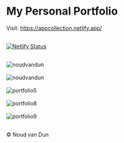<h1>My Personal Portfolio</h1>

Visit: https://appcollection.netlify.app/<br><br>

[![Netlify Status](https://api.netlify.com/api/v1/badges/38a6870b-f35c-454c-97d9-90823c344896/deploy-status)](https://app.netlify.com/sites/appcollection/deploys)<br><br>

![noudvandun](https://user-images.githubusercontent.com/38325801/160831613-fbfe9c0f-abf4-473d-84af-680b00c62784.png)<br><br>
![noudvandun](https://user-images.githubusercontent.com/38325801/160831634-730f8b4a-6e38-450c-a1f8-60a34cabe7f8.png)<br><br>
![portfolio5](https://user-images.githubusercontent.com/38325801/204222538-a3b6523b-e2ba-4e71-9ad9-c3027d69df58.png)<br><br>
![portfolio8](https://user-images.githubusercontent.com/38325801/174320929-cf642505-9f9a-4fc3-bc82-c968be3a4822.png)<br><br>
![portfolio9](https://user-images.githubusercontent.com/38325801/177571973-1adc166b-8a89-42b8-b43b-f5aa99e87eaf.png)<br><br>
<p>&copy Noud van Dun</P>